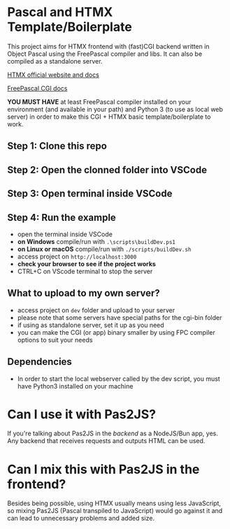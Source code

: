 # Pascal and HTMX Template/Boilerplate

This project aims for HTMX frontend with (fast)CGI backend written in Object Pascal using the FreePascal compiler and libs.
It can also be compiled as a standalone server.

[HTMX official website and docs](https://htmx.org/)

[FreePascal CGI docs](https://wiki.freepascal.org/CGI_Web_Programming)

**YOU MUST HAVE** at least FreePascal compiler installed on your environment (and available in your path) and Python 3 (to use as local web server) in order to make this CGI + HTMX basic template/boilerplate to work.

## Step 1: Clone this repo

## Step 2: Open the clonned folder into VSCode

## Step 3: Open terminal inside VSCode

## Step 4: Run the example

- open the terminal inside VSCode
- **on Windows** compile/run with `.\scripts\buildDev.ps1`
- **on Linux or macOS** compile/run with `./scripts/buildDev.sh`
- access project on `http://localhost:3000`
- **check your browser to see if the project works**
- CTRL+C on VScode terminal to stop the server

## What to upload to my own server?

- access project on `dev` folder and upload to your server
- please note that some servers have special paths for the cgi-bin folder
- if using as standalone server, set it up as you need
- you can make the CGI (or app) binary smaller by using FPC compiler options to suit your needs

## Dependencies

- In order to start the local webserver called by the dev script, you must have Python3 installed on your machine

# Can I use it with Pas2JS?

If you're talking about Pas2JS in the _backend_ as a NodeJS/Bun app, yes.
Any backend that receives requests and outputs HTML can be used.

# Can I mix this with Pas2JS in the frontend?

Besides being possible, using HTMX usually means using less JavaScript, so mixing Pas2JS (Pascal transpiled to JavaScript) would go against it and can lead to unnecessary problems and added size.

